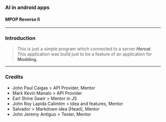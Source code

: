 ### AI in android apps
#### MPOP Reverse II

---
### Introduction
> This is just a simple program which connected to a server ***Hercai***. This application was build just to be a feature of an application for **Modding**.

---
### Credits
* John Paul Caigas > API Provider, Mentor
* Mark Kevin Manalo > API Provider
* Earl Shine Sawir > Mentor in JS
* John Roy Lapida Calimlim > Idea and features, Mentor
* Salvador > Markdown idea [Head], Mentor
* John Jeremy Antiguo > Tester, Mentor